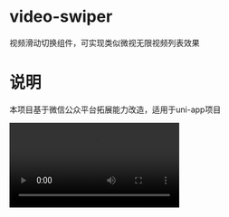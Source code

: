 # video-swiper
视频滑动切换组件，可实现类似微视无限视频列表效果

# 说明
本项目基于微信公众平台拓展能力改造，适用于uni-app项目

![视频演示](static/demo.mp4)
